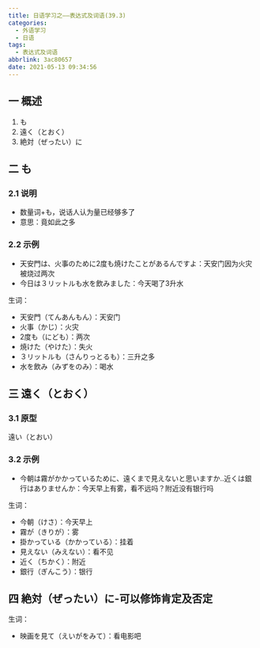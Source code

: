 ```yaml
---
title: 日语学习之——表达式及词语(39.3)
categories:
  - 外语学习
  - 日语
tags:
  - 表达式及词语
abbrlink: 3ac80657
date: 2021-05-13 09:34:56
---
```

## 一 概述

1. も
2. 遠く（とおく）
3. 絶対（ぜったい）に

<!--more-->

## 二 も

### 2.1 说明

* 数量词+も，说话人认为量已经够多了
* 意思：竟如此之多

### 2.2 示例

* 天安門は、火事のために2度も焼けたことがあるんですよ：天安门因为火灾被烧过两次
* 今日は３リットルも水を飲みました：今天喝了3升水

生词：

* 天安門（てんあんもん）：天安门
* 火事（かじ）：火灾
* 2度も（にども）：两次
* 焼けた（やけた）：失火
* ３リットルも（さんりっとるも）：三升之多
* 水を飲み（みずをのみ）：喝水

## 三 遠く（とおく）

### 3.1 原型

遠い（とおい）

### 3.2 示例

* 今朝は霧がかかっているために、遠くまで見えないと思いますか..近くは銀行はありませんか：今天早上有雾，看不远吗？附近没有银行吗

生词：

* 今朝（けさ）：今天早上
* 霧が（きりが）：雾
* 掛かっている（かかっている）：挂着
* 見えない（みえない）：看不见
* 近く（ちかく）：附近
* 銀行（ぎんこう）：银行

## 四 絶対（ぜったい）に-可以修饰肯定及否定

生词：

* 映画を見て（えいがをみて）：看电影吧